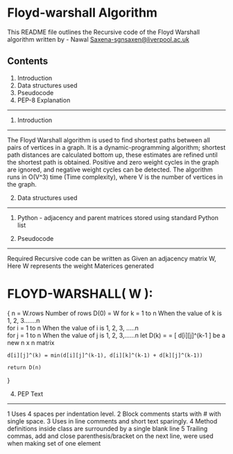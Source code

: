 Floyd-warshall Algorithm
============================

This README file outlines the Recursive code of the Floyd Warshall algorithm written by - 
	Nawal Saxena-sgnsaxen@liverpool.ac.uk

Contents
-----------------
1. Introduction
2. Data structures used
3. Pseudocode
4. PEP-8 Explanation
-----------------------

1. Introduction
---------------
The Floyd Warshall algorithm is used to find shortest paths between all pairs of vertices in a graph. It is a dynamic-programming algorithm; shortest path distances are calculated bottom up, these estimates are refined until the shortest path is obtained. Positive and zero weight cycles in the graph are ignored, and negative weight cycles can be detected. 
The algorithm runs in O(V^3) time (Time complexity), where V is the number of vertices in the graph.



2. Data structures used
-----------------------
1. Python - adjacency and parent matrices stored using standard Python list



3. Pseudocode
-------------
Required Recursive code can be written as
Given an adjacency matrix W, Here W represents the weight Materices generated

# FLOYD-WARSHALL( W ):
{
   n = W.rows   Number of rows
   D(0) = W
   for k = 1 to n			When the value of k is 1, 2, 3.......n     
	for i = 1 to n			When the value of i is 1, 2, 3, .....n		
    	for j = 1 to n			When the value of j is 1, 2, 3,......n
     	let D(k) = = [ d[i][j]^(k-1 ] be a new n x n matrix
	
	d[i][j]^(k) = min(d[i][j]^(k-1), d[i][k]^(k-1) + d[k][j]^(k-1))

	return D(n)
}



4.	PEP Text
---------------------
1	Uses 4 spaces per indentation level.
2	Block comments starts with # with single space.
3	Uses in line comments and short text sparingly.
4	Method definitions inside class are surrounded by a single blank line
5	Trailing commas, add and close parenthesis/bracket on the next line, were used when making set of one element
	
